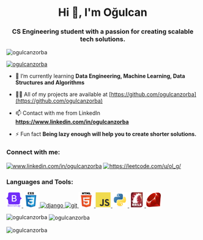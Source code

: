 <h1 align="center">Hi 👋, I'm Oğulcan</h1>
<h3 align="center">CS Engineering student with a passion for creating scalable tech solutions.</h3>

<p align="left"> <img src="https://komarev.com/ghpvc/?username=ogulcanzorba&label=Profile%20views&color=0e75b6&style=flat" alt="ogulcanzorba" /> </p>

<p align="left"> <a href="https://github.com/ryo-ma/github-profile-trophy"><img src="https://github-profile-trophy.vercel.app/?username=ogulcanzorba" alt="ogulcanzorba" /></a> </p>

- 🌱 I’m currently learning **Data Engineering, Machine Learning, Data Structures and Algorithms**

- 👨‍💻 All of my projects are available at [https://github.com/ogulcanzorba](https://github.com/ogulcanzorba)

- 📫 Contact with me from LinkedIn **https://www.linkedin.com/in/ogulcanzorba**

- ⚡ Fun fact **Being lazy enough will help you to create shorter solutions.**

<h3 align="left">Connect with me:</h3>
<p align="left">
<a href="https://linkedin.com/in/www.linkedin.com/in/ogulcanzorba" target="blank"><img align="center" src="https://raw.githubusercontent.com/rahuldkjain/github-profile-readme-generator/master/src/images/icons/Social/linked-in-alt.svg" alt="www.linkedin.com/in/ogulcanzorba" height="30" width="40" /></a>
<a href="https://www.leetcode.com/https://leetcode.com/u/ol_g/" target="blank"><img align="center" src="https://raw.githubusercontent.com/rahuldkjain/github-profile-readme-generator/master/src/images/icons/Social/leet-code.svg" alt="https://leetcode.com/u/ol_g/" height="30" width="40" /></a>
</p>

<h3 align="left">Languages and Tools:</h3>
<p align="left"> <a href="https://getbootstrap.com" target="_blank" rel="noreferrer"> <img src="https://raw.githubusercontent.com/devicons/devicon/master/icons/bootstrap/bootstrap-plain-wordmark.svg" alt="bootstrap" width="40" height="40"/> </a> <a href="https://www.w3schools.com/css/" target="_blank" rel="noreferrer"> <img src="https://raw.githubusercontent.com/devicons/devicon/master/icons/css3/css3-original-wordmark.svg" alt="css3" width="40" height="40"/> </a> <a href="https://www.djangoproject.com/" target="_blank" rel="noreferrer"> <img src="https://cdn.worldvectorlogo.com/logos/django.svg" alt="django" width="40" height="40"/> </a> <a href="https://git-scm.com/" target="_blank" rel="noreferrer"> <img src="https://www.vectorlogo.zone/logos/git-scm/git-scm-icon.svg" alt="git" width="40" height="40"/> </a> <a href="https://www.w3.org/html/" target="_blank" rel="noreferrer"> <img src="https://raw.githubusercontent.com/devicons/devicon/master/icons/html5/html5-original-wordmark.svg" alt="html5" width="40" height="40"/> </a> <a href="https://developer.mozilla.org/en-US/docs/Web/JavaScript" target="_blank" rel="noreferrer"> <img src="https://raw.githubusercontent.com/devicons/devicon/master/icons/javascript/javascript-original.svg" alt="javascript" width="40" height="40"/> </a> <a href="https://www.python.org" target="_blank" rel="noreferrer"> <img src="https://raw.githubusercontent.com/devicons/devicon/master/icons/python/python-original.svg" alt="python" width="40" height="40"/> </a> <a href="https://rubyonrails.org" target="_blank" rel="noreferrer"> <img src="https://raw.githubusercontent.com/devicons/devicon/master/icons/rails/rails-original-wordmark.svg" alt="rails" width="40" height="40"/> </a> <a href="https://www.ruby-lang.org/en/" target="_blank" rel="noreferrer"> <img src="https://raw.githubusercontent.com/devicons/devicon/master/icons/ruby/ruby-original.svg" alt="ruby" width="40" height="40"/> </a> </p>

<p><img align="left" src="https://github-readme-stats.vercel.app/api/top-langs?username=ogulcanzorba&show_icons=true&locale=en&layout=compact" alt="ogulcanzorba" /></p>

<p>&nbsp;<img align="center" src="https://github-readme-stats.vercel.app/api?username=ogulcanzorba&show_icons=true&locale=en" alt="ogulcanzorba" /></p>

<p><img align="center" src="https://github-readme-streak-stats.herokuapp.com/?user=ogulcanzorba&" alt="ogulcanzorba" /></p>

